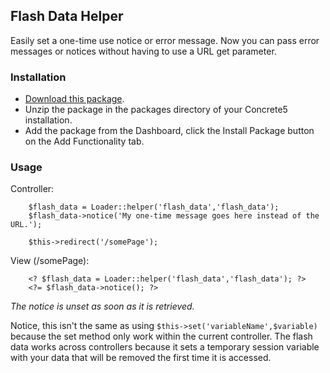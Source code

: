 ## Flash Data Helper

Easily set a one-time use notice or error message. Now you can pass error 
messages or notices without having to use a URL get parameter.

### Installation

- [Download this package](https://github.com/spadin/flash_data/zipball/master).
- Unzip the package in the packages directory of your Concrete5 installation.
- Add the package from the Dashboard, click the Install Package button on the Add Functionality tab.

### Usage

Controller:

        $flash_data = Loader::helper('flash_data','flash_data');
        $flash_data->notice('My one-time message goes here instead of the URL.');
        
        $this->redirect('/somePage');

View (/somePage):

        <? $flash_data = Loader::helper('flash_data','flash_data'); ?>
        <?= $flash_data->notice(); ?>

_The notice is unset as soon as it is retrieved._

Notice, this isn't the same as using `$this->set('variableName',$variable)` 
because the set method only work within the current controller. The flash data 
works across controllers because it sets a temporary session variable with your 
data that will be removed the first time it is accessed.
